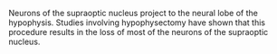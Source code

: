 Neurons of the supraoptic nucleus project to the neural lobe of the hypophysis. Studies involving hypophysectomy have shown that this procedure results in the loss of most of the neurons of the supraoptic nucleus.